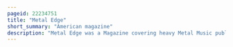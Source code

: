 ```yaml
---
pageid: 22234751
title: "Metal Edge"
short_summary: "American magazine"
description: "Metal Edge was a Magazine covering heavy Metal Music published by Zenbu Media. The Magazine was founded in the Summer of 1985 during the Height of Glam Metal's Popularity. Zenbu Media purchased Metal Edge in february 2007."
---
```

